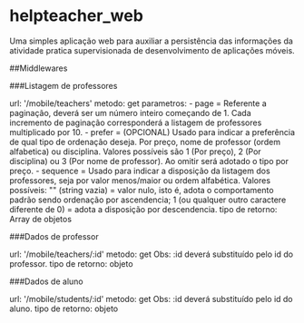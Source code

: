 # helpteacher_web
Uma simples aplicação web para auxiliar a persistência das informações da atividade pratica supervisionada de desenvolvimento de aplicações móveis.


##Middlewares

###Listagem de professores

url: '/mobile/teachers'
metodo: get
parametros: 
    - page = Referente a paginação, deverá ser um número inteiro começando de 1. Cada incremento de paginação corresponderá a listagem de professores multiplicado por 10.
    - prefer = (OPCIONAL) Usado para indicar a preferência de qual tipo de ordenação deseja. Por preço, nome de professor (ordem alfabetica) ou disciplina. Valores possíveis são 1 (Por preço), 2 (Por disciplina) ou 3 (Por nome de professor). Ao omitir será adotado o tipo por preço.
    - sequence = Usado para indicar a disposição da listagem dos professores, seja por valor menos/maior ou ordem alfabética. Valores possíveis: "" (string vazia) = valor nulo, isto é, adota o comportamento padrão sendo ordenação por ascendencia; 1 (ou qualquer outro caractere diferente de 0) = adota a disposição por descendencia.
tipo de retorno: Array de objetos 

###Dados de professor

url: '/mobile/teachers/:id'
metodo: get
Obs: :id deverá substituído pelo id do professor.
tipo de retorno: objeto


###Dados de aluno

url: '/mobile/students/:id'
metodo: get
Obs: :id deverá substituído pelo id do aluno.
tipo de retorno: objeto


